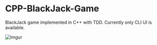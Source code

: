 # CPP-BlackJack-Game
BlackJack game implemented in C++ with TDD. Currently only CLI UI is available.

![Imgur](http://i.imgur.com/8bIOdIC.jpg "BlackJack CLI")

